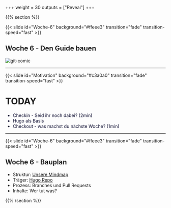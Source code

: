 +++
weight = 30
outputs = ["Reveal"]
+++

{{% section %}}

{{< slide id="Woche-6" background="#ffeee3" transition="fade" transition-speed="fast" >}}

<h2 style="color: #222 ;">Woche 6 - Den Guide bauen</h2>

![git-comic](./gitguide.png)

---

{{< slide id="Motivation" background="#c3a0a0" transition="fade" transition-speed="fast" >}}

# TODAY

<ul>
<li style ="color: #121234;">Checkin - Seid ihr noch dabei? (2min)</li>
<li style ="color: #121234;">Hugo als Basis</li>
<li style ="color: #121234;">Checkout - was machst du nächste Woche? (1min)</li>
</ul>

---

{{< slide id="Woche-6" background="#ffeee3" transition="fade" transition-speed="fast" >}}

<h2 style="color: #222 ;">Woche 6 - Bauplan</h2>

* Struktur: [Unsere Mindmap](https://miro.com/app/board/o9J_kkh6X_c=/)
* Träger: [Hugo Repo](https://github.com/medandlearn)
* Prozess: Branches und Pull Requests
* Inhalte: Wer tut was?



{{% /section %}}
